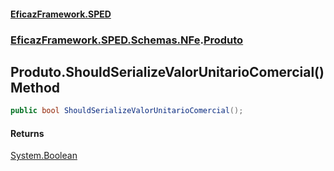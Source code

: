 #### [EficazFramework.SPED](EficazFrameworkSPED.md 'EficazFramework SPED')
### [EficazFramework.SPED.Schemas.NFe](EficazFramework.SPED.Schemas.NFe.md 'EficazFramework.SPED.Schemas.NFe').[Produto](EficazFramework.SPED.Schemas.NFe/Produto.md 'EficazFramework.SPED.Schemas.NFe.Produto')

## Produto.ShouldSerializeValorUnitarioComercial() Method

```csharp
public bool ShouldSerializeValorUnitarioComercial();
```

#### Returns
[System.Boolean](https://docs.microsoft.com/en-us/dotnet/api/System.Boolean 'System.Boolean')